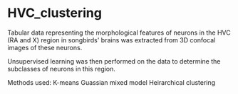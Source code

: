 # HVC_clustering

Tabular data representing the morphological features of neurons in the HVC (RA and X) region in songbirds' brains was extracted from 3D confocal images of these neurons.


Unsupervised learning was then performed on the data to determine the subclasses of neurons in this region.


Methods used:
K-means
Guassian mixed model
Heirarchical clustering
